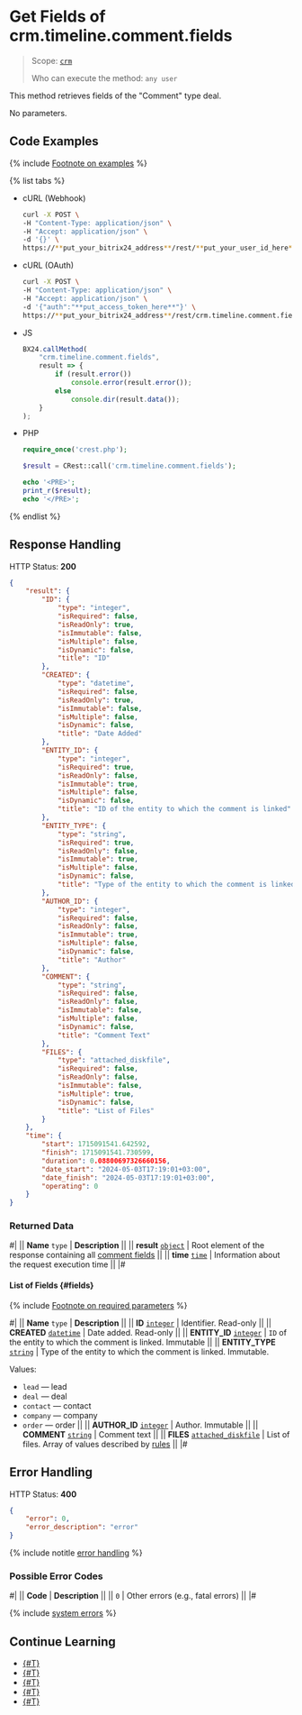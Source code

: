 # Get Fields of crm.timeline.comment.fields

> Scope: [`crm`](../../../scopes/permissions.md)
>
> Who can execute the method: `any user`

This method retrieves fields of the "Comment" type deal.

No parameters.

## Code Examples

{% include [Footnote on examples](../../../../_includes/examples.md) %}

{% list tabs %}

- cURL (Webhook)

    ```bash
    curl -X POST \
    -H "Content-Type: application/json" \
    -H "Accept: application/json" \
    -d '{}' \
    https://**put_your_bitrix24_address**/rest/**put_your_user_id_here**/**put_your_webhook_here**/crm.timeline.comment.fields
    ```

- cURL (OAuth)

    ```bash
    curl -X POST \
    -H "Content-Type: application/json" \
    -H "Accept: application/json" \
    -d '{"auth":"**put_access_token_here**"}' \
    https://**put_your_bitrix24_address**/rest/crm.timeline.comment.fields
    ```

- JS

    ```js
    BX24.callMethod(
        "crm.timeline.comment.fields",
        result => {
            if (result.error())
                console.error(result.error());
            else
                console.dir(result.data());
        }
    );
    ```

- PHP

    ```php
    require_once('crest.php');

    $result = CRest::call('crm.timeline.comment.fields');

    echo '<PRE>';
    print_r($result);
    echo '</PRE>';
    ```

{% endlist %}

## Response Handling

HTTP Status: **200**

```json
{
    "result": {
        "ID": {
            "type": "integer",
            "isRequired": false,
            "isReadOnly": true,
            "isImmutable": false,
            "isMultiple": false,
            "isDynamic": false,
            "title": "ID"
        },
        "CREATED": {
            "type": "datetime",
            "isRequired": false,
            "isReadOnly": true,
            "isImmutable": false,
            "isMultiple": false,
            "isDynamic": false,
            "title": "Date Added"
        },
        "ENTITY_ID": {
            "type": "integer",
            "isRequired": true,
            "isReadOnly": false,
            "isImmutable": true,
            "isMultiple": false,
            "isDynamic": false,
            "title": "ID of the entity to which the comment is linked"
        },
        "ENTITY_TYPE": {
            "type": "string",
            "isRequired": true,
            "isReadOnly": false,
            "isImmutable": true,
            "isMultiple": false,
            "isDynamic": false,
            "title": "Type of the entity to which the comment is linked"
        },
        "AUTHOR_ID": {
            "type": "integer",
            "isRequired": false,
            "isReadOnly": false,
            "isImmutable": true,
            "isMultiple": false,
            "isDynamic": false,
            "title": "Author"
        },
        "COMMENT": {
            "type": "string",
            "isRequired": false,
            "isReadOnly": false,
            "isImmutable": false,
            "isMultiple": false,
            "isDynamic": false,
            "title": "Comment Text"
        },
        "FILES": {
            "type": "attached_diskfile",
            "isRequired": false,
            "isReadOnly": false,
            "isImmutable": false,
            "isMultiple": true,
            "isDynamic": false,
            "title": "List of Files"
        }
    },
    "time": {
        "start": 1715091541.642592,
        "finish": 1715091541.730599,
        "duration": 0.08800697326660156,
        "date_start": "2024-05-03T17:19:01+03:00",
        "date_finish": "2024-05-03T17:19:01+03:00",
        "operating": 0
    }
}
```

### Returned Data

#|
|| **Name**
`type` | **Description** ||
|| **result**
[`object`](../../../data-types.md) | Root element of the response containing all [comment fields](#fields) ||
|| **time**
[`time`](../../../data-types.md) | Information about the request execution time ||
|#

#### List of Fields {#fields}

{% include [Footnote on required parameters](../../../../_includes/required.md) %}

#|
|| **Name**
`type` | **Description** ||
|| **ID**
[`integer`](../../../data-types.md) | Identifier. Read-only ||
|| **CREATED**
[`datetime`](../../../data-types.md) | Date added. Read-only ||
|| **ENTITY_ID**
[`integer`](../../../data-types.md) | `ID` of the entity to which the comment is linked. Immutable ||
|| **ENTITY_TYPE**
[`string`](../../../data-types.md) | Type of the entity to which the comment is linked. Immutable.

Values:

- `lead` — lead
- `deal` — deal
- `contact` — contact
- `company` — company
- `order` — order
  ||
|| **AUTHOR_ID**
[`integer`](../../../data-types.md) | Author. Immutable ||
|| **COMMENT**
[`string`](../../../data-types.md) | Comment text ||
|| **FILES**
[`attached_diskfile`](../../../data-types.md) | List of files. Array of values described by [rules](../../../bx24-js-sdk/how-to-call-rest-methods/files.md) ||
|#

## Error Handling

HTTP Status: **400**

```json
{
    "error": 0,
    "error_description": "error"
}
```

{% include notitle [error handling](../../../../_includes/error-info.md) %}

### Possible Error Codes

#|
|| **Code** | **Description** ||
|| `0` | Other errors (e.g., fatal errors) ||
|#

{% include [system errors](../../../../_includes/system-errors.md) %}

## Continue Learning 

- [{#T}](./crm-timeline-comment-add.md)
- [{#T}](./crm-timeline-comment-update.md)
- [{#T}](./crm-timeline-comment-get.md)
- [{#T}](./crm-timeline-comment-list.md)
- [{#T}](./crm-timeline-comment-delete.md)